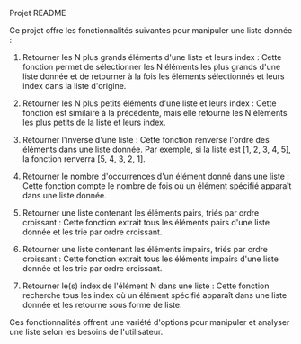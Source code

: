 Projet README

Ce projet offre les fonctionnalités suivantes pour manipuler une liste donnée :

1. Retourner les N plus grands éléments d'une liste et leurs index : Cette fonction permet de sélectionner les N éléments les plus grands d'une liste donnée et de retourner à la fois les éléments sélectionnés et leurs index dans la liste d'origine.

2. Retourner les N plus petits éléments d'une liste et leurs index : Cette fonction est similaire à la précédente, mais elle retourne les N éléments les plus petits de la liste et leurs index.

3. Retourner l'inverse d'une liste : Cette fonction renverse l'ordre des éléments dans une liste donnée. Par exemple, si la liste est [1, 2, 3, 4, 5], la fonction renverra [5, 4, 3, 2, 1].

4. Retourner le nombre d'occurrences d'un élément donné dans une liste : Cette fonction compte le nombre de fois où un élément spécifié apparaît dans une liste donnée.

5. Retourner une liste contenant les éléments pairs, triés par ordre croissant : Cette fonction extrait tous les éléments pairs d'une liste donnée et les trie par ordre croissant.

6. Retourner une liste contenant les éléments impairs, triés par ordre croissant : Cette fonction extrait tous les éléments impairs d'une liste donnée et les trie par ordre croissant.

7. Retourner le(s) index de l'élément N dans une liste : Cette fonction recherche tous les index où un élément spécifié apparaît dans une liste donnée et les retourne sous forme de liste.

Ces fonctionnalités offrent une variété d'options pour manipuler et analyser une liste selon les besoins de l'utilisateur.